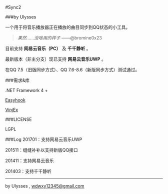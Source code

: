 #Sync2

###by Ulysses

一个用于将音乐播放器正在播放的曲目同步到QQ状态的小工具。

>*果然……没啥用的样子*   ——@bromine0x23

目前支持 **网易云音乐（PC）** 及 **千千静听** 。

最新版本（非主分支）现已支持 **网易云音乐UWP** 。

在QQ 7.5（旧版同步方式）、QQ 7.6-8.6（新版同步方式）测试通过。

###需求&库

.NET Framework 4 +

[Easyhook](https://easyhook.github.io/)

[VinjEx](https://github.com/UlyssesWu/VinjEx)

###LICENSE

LGPL

###Log
201701：支持网易云音乐UWP

201511：缝缝补补以支持新版QQ接口

201411：支持网易云音乐

201403：支持千千静听

---

by Ulysses , wdwxy12345@gmail.com





